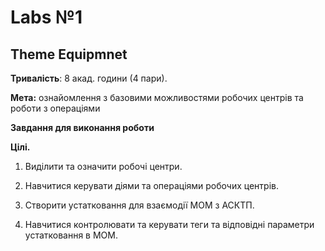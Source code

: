 # Labs №1 

## **Theme Equipmnet**

**Тривалість**: 8 акад. години (4 пари).

**Мета:** ознайомлення з базовими можливостями робочих центрів та роботи з операціями  

**Завдання для виконання роботи**

**Цілі.** 

1. Виділити та означити робочі центри.

2. Навчитися керувати діями та операціями робочих центрів.
3. Створити устатковання для взаємодії MOM з АСКТП.
4. Навчитися контролювати та керувати теги та відповідні параметри устатковання в MOM.   

